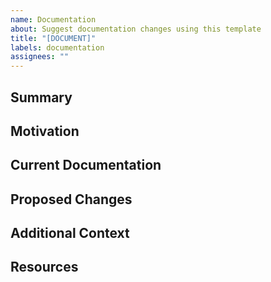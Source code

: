 ```yaml
---
name: Documentation
about: Suggest documentation changes using this template
title: "[DOCUMENT]"
labels: documentation
assignees: ""
---
```


<!--- Provide a general summary of the documentation request in the Title above -->

## Summary

<!--- Give a brief summary of the documentation change or addition you are requesting -->

## Motivation

<!--- Explain why this documentation change should be added. What problem does it solve? -->

## Current Documentation

<!--- Describe the current state of the documentation regarding this topic -->

## Proposed Changes

<!--- Provide a detailed description of the documentation changes or additions you are proposing -->

## Additional Context

<!--- Add any other context, screenshots, or examples about the documentation request here -->

## Resources

<!--- List any resources or references that might be helpful for creating the documentation -->
